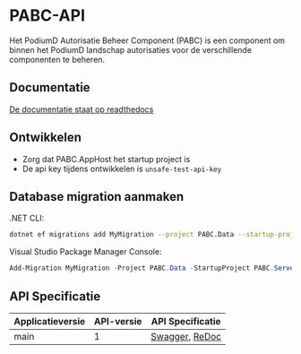 # PABC-API

Het PodiumD Autorisatie Beheer Component (PABC) is een component om binnen het PodiumD landschap autorisaties voor de verschillende componenten te beheren. 

## Documentatie
[De documentatie staat op readthedocs](https://pabc-api.readthedocs.io/)

## Ontwikkelen
- Zorg dat PABC.AppHost het startup project is
- De api key tijdens ontwikkelen is `unsafe-test-api-key`

## Database migration aanmaken
.NET CLI:
```bash
dotnet ef migrations add MyMigration --project PABC.Data --startup-project PABC.Server
```
Visual Studio Package Manager Console:
```powershell
Add-Migration MyMigration -Project PABC.Data -StartupProject PABC.Server
```

## API Specificatie


| Applicatieversie | API-versie | API Specificatie |
|------------------|------------------|------------------|
| main | 1 | [Swagger](https://petstore.swagger.io/?url=https://raw.githubusercontent.com/PodiumD-Autorisatie-Beheer-Component/PABC-API/refs/heads/main/PABC.Server/PABC.Server.json), [ReDoc](https://redocly.github.io/redoc/?url=https://raw.githubusercontent.com/PodiumD-Autorisatie-Beheer-Component/PABC-API/refs/heads/main/PABC.Server/PABC.Server.json) |
